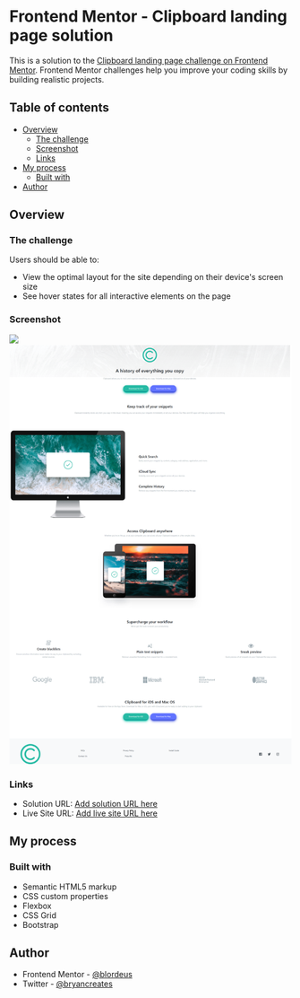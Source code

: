# Frontend Mentor - Clipboard landing page solution

This is a solution to the [Clipboard landing page challenge on Frontend Mentor](https://www.frontendmentor.io/challenges/clipboard-landing-page-5cc9bccd6c4c91111378ecb9). Frontend Mentor challenges help you improve your coding skills by building realistic projects.

## Table of contents

* [Overview](#overview)
    * [The challenge](#the-challenge)
    * [Screenshot](#screenshot)
    * [Links](#links)
* [My process](#my-process)
    * [Built with](#built-with)
* [Author](#author)

## Overview

### The challenge

Users should be able to:

* View the optimal layout for the site depending on their device's screen size
* See hover states for all interactive elements on the page

### Screenshot

![](./screenshot.jpg)![FireShot Capture 056 - Frontend Mentor - Clipboard landing page - 127.0.0.1.png](.media/img_0.png)

### Links

* Solution URL: [Add solution URL here](https://your-solution-url.com)
* Live Site URL: [Add live site URL here](https://blordeus.github.io/clipboard-landing-page-master/)

## My process

### Built with

* Semantic HTML5 markup
* CSS custom properties
* Flexbox
* CSS Grid
* Bootstrap

## Author

* Frontend Mentor - [@blordeus](https://www.frontendmentor.io/profile/blordeus)
* Twitter - [@bryancreates](https://www.twitter.com/bryancreates)